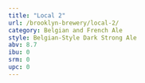 ```yaml
---
title: "Local 2"
url: /brooklyn-brewery/local-2/
category: Belgian and French Ale
style: Belgian-Style Dark Strong Ale
abv: 8.7
ibu: 0
srm: 0
upc: 0
---
```


